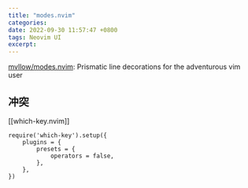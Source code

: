 ```yaml
---
title: "modes.nvim"
categories: 
date: 2022-09-30 11:57:47 +0800
tags: Neovim UI
excerpt: 
---
```



[mvllow/modes.nvim](https://github.com/mvllow/modes.nvim): Prismatic line decorations for the adventurous vim user



## 冲突


[[which-key.nvim]]

```vimscript
require('which-key').setup({
	plugins = {
		presets = {
			operators = false,
		},
	},
})
```

